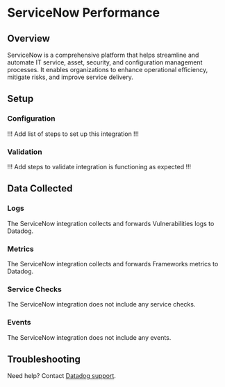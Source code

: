 # ServiceNow Performance

## Overview

ServiceNow is a comprehensive platform that helps streamline and automate IT service, asset, security, and configuration management processes. It enables organizations to enhance operational efficiency, mitigate risks, and improve service delivery.

## Setup

### Configuration

!!! Add list of steps to set up this integration !!!

### Validation

!!! Add steps to validate integration is functioning as expected !!!

## Data Collected

### Logs  

The ServiceNow integration collects and forwards Vulnerabilities logs to Datadog.

### Metrics

The ServiceNow integration collects and forwards Frameworks metrics to Datadog.

### Service Checks

The ServiceNow integration does not include any service checks.

### Events

The ServiceNow integration does not include any events.

## Troubleshooting

Need help? Contact [Datadog support][1].

[1]: https://docs.datadoghq.com/help/